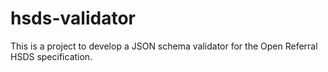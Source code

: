 # hsds-validator
This is a project to develop a JSON schema validator for the Open Referral HSDS specification.
